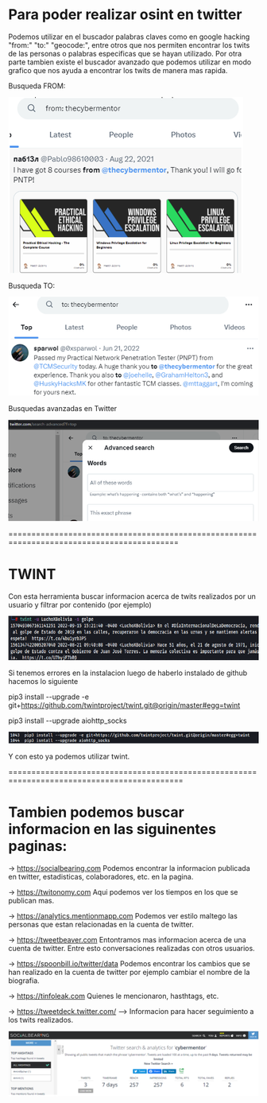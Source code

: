 Para poder realizar osint en twitter
==================================== 
Podemos utilizar en el buscador palabras claves como en google hacking
"from:" "to:" "geocode:", entre otros que nos permiten encontrar los twits de las personas o palabras especificas que se hayan utilizado.
Por otra parte tambien existe el buscador avanzado que podemos utilizar en modo grafico que nos ayuda a encontrar los twits de manera mas rapida.

Busqueda FROM:

![Diagrama explicativo](./imagen1.png)

Busqueda TO:

![Diagrama explicativo](./imagen2.png)

Busquedas avanzadas en Twitter

![Diagrama explicativo](./imagen3.png)

===========================================================================================

TWINT
=====
Con esta herramienta buscar informacion acerca de twits realizados por un usuario y filtrar por contenido (por ejemplo)

![Diagrama explicativo](./imagen4.png)

Si tenemos errores en la instalacion luego de haberlo instalado de github hacemos lo siguiente
 
 pip3 install --upgrade -e git+https://github.com/twintproject/twint.git@origin/master#egg=twint
 
 pip3 install --upgrade aiohttp_socks

![Diagrama explicativo](./imagen5.png)

Y con esto ya podemos utilizar twint.

============================================================================================

Tambien podemos buscar informacion en las siguinentes paginas:
=============================================================
-> https://socialbearing.com Podemos encontrar la informacion publicada en twitter, estadisticas, colaboradores, etc. en la pagina.

-> https://twitonomy.com Aqui podemos ver los tiempos en los que se publican mas.

-> https://analytics.mentionmapp.com Podemos ver estilo maltego las personas que estan relacionadas en la cuenta de twitter.

-> https://tweetbeaver.com Entontramos mas informacion acerca de una cuenta de twitter. Entre esto conversaciones realizadas con otros usuarios.

-> https://spoonbill.io/twitter/data Podemos encontrar los cambios que se han realizado en la cuenta de twitter por ejemplo cambiar el nombre de la biografia.

-> https://tinfoleak.com Quienes le mencionaron, hasthtags, etc.

-> https://tweetdeck.twitter.com/ --> Informacion para hacer seguimiento a los twits realizados.

![Diagrama explicativo](./imagen6.png)
